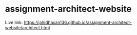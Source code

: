 # assignment-architect-website

Live link: https://jahidhasan136.github.io/assignment-architect-website/architect.html
